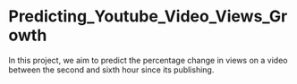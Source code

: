 # Predicting_Youtube_Video_Views_Growth
In this project, we aim to predict the percentage change in views on a video between the second and sixth hour since its publishing.
